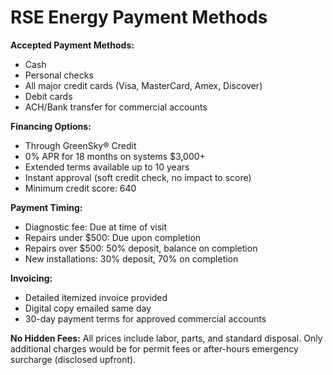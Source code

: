 # RSE Energy Payment Methods

**Accepted Payment Methods:**
- Cash
- Personal checks
- All major credit cards (Visa, MasterCard, Amex, Discover)
- Debit cards
- ACH/Bank transfer for commercial accounts

**Financing Options:**
- Through GreenSky® Credit
- 0% APR for 18 months on systems $3,000+
- Extended terms available up to 10 years
- Instant approval (soft credit check, no impact to score)
- Minimum credit score: 640

**Payment Timing:**
- Diagnostic fee: Due at time of visit
- Repairs under $500: Due upon completion
- Repairs over $500: 50% deposit, balance on completion
- New installations: 30% deposit, 70% on completion

**Invoicing:**
- Detailed itemized invoice provided
- Digital copy emailed same day
- 30-day payment terms for approved commercial accounts

**No Hidden Fees:**
All prices include labor, parts, and standard disposal. Only additional charges would be for permit fees or after-hours emergency surcharge (disclosed upfront).

